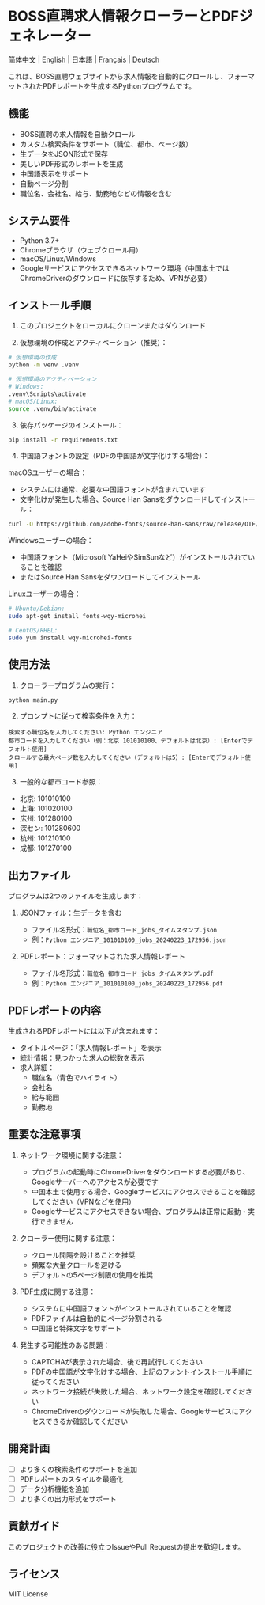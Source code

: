 # BOSS直聘求人情報クローラーとPDFジェネレーター

[简体中文](../README.md) | [English](README_en.md) | [日本語](README_ja.md) | [Français](README_fr.md) | [Deutsch](README_de.md)

これは、BOSS直聘ウェブサイトから求人情報を自動的にクロールし、フォーマットされたPDFレポートを生成するPythonプログラムです。

## 機能

- BOSS直聘の求人情報を自動クロール
- カスタム検索条件をサポート（職位、都市、ページ数）
- 生データをJSON形式で保存
- 美しいPDF形式のレポートを生成
- 中国語表示をサポート
- 自動ページ分割
- 職位名、会社名、給与、勤務地などの情報を含む

## システム要件

- Python 3.7+
- Chromeブラウザ（ウェブクロール用）
- macOS/Linux/Windows
- Googleサービスにアクセスできるネットワーク環境（中国本土ではChromeDriverのダウンロードに依存するため、VPNが必要）

## インストール手順

1. このプロジェクトをローカルにクローンまたはダウンロード

2. 仮想環境の作成とアクティベーション（推奨）：
```bash
# 仮想環境の作成
python -m venv .venv

# 仮想環境のアクティベーション
# Windows:
.venv\Scripts\activate
# macOS/Linux:
source .venv/bin/activate
```

3. 依存パッケージのインストール：
```bash
pip install -r requirements.txt
```

4. 中国語フォントの設定（PDFの中国語が文字化けする場合）：

macOSユーザーの場合：
- システムには通常、必要な中国語フォントが含まれています
- 文字化けが発生した場合、Source Han Sansをダウンロードしてインストール：
```bash
curl -O https://github.com/adobe-fonts/source-han-sans/raw/release/OTF/SimplifiedChinese/SourceHanSansSC-Regular.otf
```

Windowsユーザーの場合：
- 中国語フォント（Microsoft YaHeiやSimSunなど）がインストールされていることを確認
- またはSource Han Sansをダウンロードしてインストール

Linuxユーザーの場合：
```bash
# Ubuntu/Debian:
sudo apt-get install fonts-wqy-microhei

# CentOS/RHEL:
sudo yum install wqy-microhei-fonts
```

## 使用方法

1. クローラープログラムの実行：
```bash
python main.py
```

2. プロンプトに従って検索条件を入力：
```
検索する職位名を入力してください: Python エンジニア
都市コードを入力してください（例：北京 101010100、デフォルトは北京）: [Enterでデフォルト使用]
クロールする最大ページ数を入力してください（デフォルトは5）: [Enterでデフォルト使用]
```

3. 一般的な都市コード参照：
- 北京: 101010100
- 上海: 101020100
- 広州: 101280100
- 深セン: 101280600
- 杭州: 101210100
- 成都: 101270100

## 出力ファイル

プログラムは2つのファイルを生成します：

1. JSONファイル：生データを含む
   - ファイル名形式：`職位名_都市コード_jobs_タイムスタンプ.json`
   - 例：`Python エンジニア_101010100_jobs_20240223_172956.json`

2. PDFレポート：フォーマットされた求人情報レポート
   - ファイル名形式：`職位名_都市コード_jobs_タイムスタンプ.pdf`
   - 例：`Python エンジニア_101010100_jobs_20240223_172956.pdf`

## PDFレポートの内容

生成されるPDFレポートには以下が含まれます：
- タイトルページ：「求人情報レポート」を表示
- 統計情報：見つかった求人の総数を表示
- 求人詳細：
  - 職位名（青色でハイライト）
  - 会社名
  - 給与範囲
  - 勤務地

## 重要な注意事項

1. ネットワーク環境に関する注意：
   - プログラムの起動時にChromeDriverをダウンロードする必要があり、Googleサーバーへのアクセスが必要です
   - 中国本土で使用する場合、Googleサービスにアクセスできることを確認してください（VPNなどを使用）
   - Googleサービスにアクセスできない場合、プログラムは正常に起動・実行できません

2. クローラー使用に関する注意：
   - クロール間隔を設けることを推奨
   - 頻繁な大量クロールを避ける
   - デフォルトの5ページ制限の使用を推奨

3. PDF生成に関する注意：
   - システムに中国語フォントがインストールされていることを確認
   - PDFファイルは自動的にページ分割される
   - 中国語と特殊文字をサポート

4. 発生する可能性のある問題：
   - CAPTCHAが表示された場合、後で再試行してください
   - PDFの中国語が文字化けする場合、上記のフォントインストール手順に従ってください
   - ネットワーク接続が失敗した場合、ネットワーク設定を確認してください
   - ChromeDriverのダウンロードが失敗した場合、Googleサービスにアクセスできるか確認してください

## 開発計画

- [ ] より多くの検索条件のサポートを追加
- [ ] PDFレポートのスタイルを最適化
- [ ] データ分析機能を追加
- [ ] より多くの出力形式をサポート

## 貢献ガイド

このプロジェクトの改善に役立つIssueやPull Requestの提出を歓迎します。

## ライセンス

MIT License 